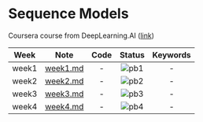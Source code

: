 # Sequence Models
Coursera course from DeepLearning.AI ([link](https://www.coursera.org/learn/nlp-sequence-models))

<div align="center">

| **Week** |                                              **Note**                                             |                                                 **Code**                                                |              **Status**              |                    **Keywords**                     |
|:--------:|:-------------------------------------------------------------------------------------------------:|:-------------------------------------------------------------------------------------------------------:|:------------------------------------:|:-------------------------------------------------------------------------------------------------------:|
|   week1  | [week1.md](https://github.com/yixiaowang2001/Deep-Learning_Notes/blob/main/Course5/note/week1.md) | - | ![pb1](https://progress-bar.dev/0) | - |
|   week2  | [week2.md](https://github.com/yixiaowang2001/Deep-Learning_Notes/blob/main/Course5/note/week2.md) | - | ![pb2](https://progress-bar.dev/0) | - |
|   week3  | [week3.md](https://github.com/yixiaowang2001/Deep-Learning_Notes/blob/main/Course5/note/week3.md) | - | ![pb3](https://progress-bar.dev/0) | - |
|   week4  | [week4.md](https://github.com/yixiaowang2001/Deep-Learning_Notes/blob/main/Course5/note/week4.md) | - | ![pb4](https://progress-bar.dev/0) | - |

</div>